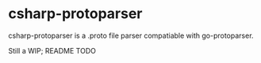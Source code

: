 # csharp-protoparser

csharp-protoparser is a .proto file parser compatiable with go-protoparser.

Still a WIP; README TODO